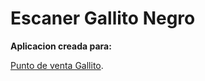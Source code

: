 # Escaner Gallito Negro

**Aplicacion creada para:**

[Punto de venta Gallito](https://github.com/Jonathan-Lara-Hurtado/PuntoDeVentaGallito).